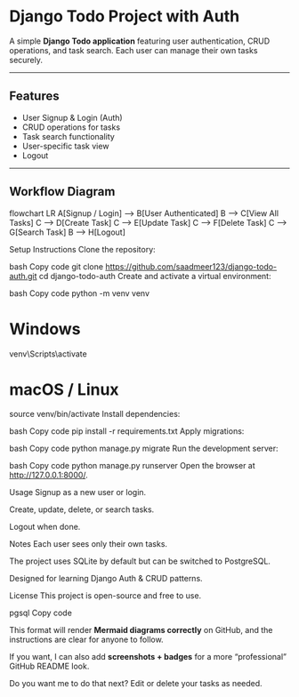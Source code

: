 # Django Todo Project with Auth

A simple **Django Todo application** featuring user authentication, CRUD operations, and task search. Each user can manage their own tasks securely.

---

## Features

- User Signup & Login (Auth)
- CRUD operations for tasks
- Task search functionality
- User-specific task view
- Logout

---

## Workflow Diagram

flowchart LR
    A[Signup / Login] --> B[User Authenticated]
    B --> C[View All Tasks]
    C --> D[Create Task]
    C --> E[Update Task]
    C --> F[Delete Task]
    C --> G[Search Task]
    B --> H[Logout]

Setup Instructions
Clone the repository:

bash
Copy code
git clone https://github.com/saadmeer123/django-todo-auth.git
cd django-todo-auth
Create and activate a virtual environment:

bash
Copy code
python -m venv venv
# Windows
venv\Scripts\activate
# macOS / Linux
source venv/bin/activate
Install dependencies:

bash
Copy code
pip install -r requirements.txt
Apply migrations:

bash
Copy code
python manage.py migrate
Run the development server:

bash
Copy code
python manage.py runserver
Open the browser at http://127.0.0.1:8000/.

Usage
Signup as a new user or login.

Create, update, delete, or search tasks.

Logout when done.

Notes
Each user sees only their own tasks.

The project uses SQLite by default but can be switched to PostgreSQL.

Designed for learning Django Auth & CRUD patterns.

License
This project is open-source and free to use.

pgsql
Copy code

This format will render **Mermaid diagrams correctly** on GitHub, and the instructions are clear for anyone to follow.  

If you want, I can also add **screenshots + badges** for a more “professional” GitHub README look.  

Do you want me to do that next?
Edit or delete your tasks as needed.
